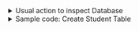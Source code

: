 <details>
 <summary>Usual action to inspect Database</summary>
 <ul>
  <li>show databases;</li> 
  <li>USE testDB;</li> 
  <li>SELECT DATABASES();</li> 
  <li>DROP DATABASE IF EXISTS testDB;</li> 
 </ul>
</details>

<details>
 <summary>Sample code: Create Student Table</summary>
 <ul>
  <li>
<pre>
CREATE TABLE student(
first_name VARCHAR(30) NOT NULL,
last_name VARCHAR(30) NOT NULL,
email VARCHAR(60) NULL,
street VARCHAR(50) NOT NULL,
city VARCHAR(40) NOT NULL,
state CHAR(2) NOT NULL DEFAULT "PA",
zip MEDIUMINT UNSIGNED NOT NULL,
phone VARCHAR(20) NOT NULL,
birth_date DATE NOT NULL,
sex ENUM('M','F') NOT NULL,
date_entered TIMESTAMP,
lunch_cost FLOAT NULL,
student_id INT UNSIGNED NOT NULL AUTO_INCREMENT PRIMARY KEY);
</pre>
  </li> 
 </ul>
 </summary>
</details>
